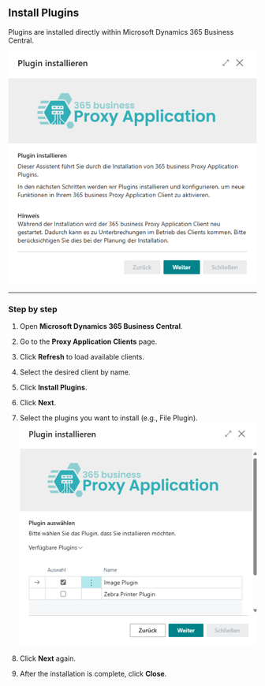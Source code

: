 ## Install Plugins

Plugins are installed directly within Microsoft Dynamics 365 Business Central.

![Plugin Installation](/assets/images/365-business-proxy-application/proxyapp-installplugin-de-DE.gif)

---

### Step by step

1. Open **Microsoft Dynamics 365 Business Central**.
2. Go to the **Proxy Application Clients** page.
3. Click **Refresh** to load available clients.
4. Select the desired client by name.
5. Click **Install Plugins**.
6. Click **Next**.
7. Select the plugins you want to install (e.g., File Plugin).<br>
   ![Plugin selection](/assets/images/365-business-proxy-application/2fd00b9a-6e91-4db9-9418-05a7cb61c22f.png)
   
8. Click **Next** again.
9. After the installation is complete, click **Close**.
